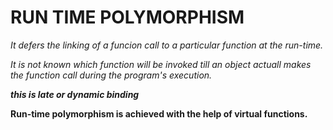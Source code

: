 # RUN TIME POLYMORPHISM

_It defers the linking of a funcion call to a particular function at the run-time._

_It is not known which function will be invoked till an object actuall makes the function call during the program's execution._

**_this is late or dynamic binding_**

**Run-time polymorphism is achieved with the help of virtual functions.**
